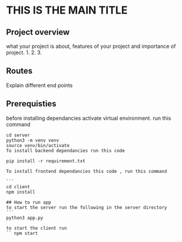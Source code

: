 # THIS IS THE MAIN TITLE

 ## Project overview
 what your project is about, features of your project
 and importance of project.
    1.
    2.
    3.

## Routes
Explain different end points

## Prerequisties
before installing dependancies activate virtual environment. run this command
```
cd server
python3 -m venv venv
source venv/bin/activate
To install backend dependancies run this code

 ```
    pip install -r requirement.txt

    To install frontend dependancies this code , run this command

    ```
    cd client
    npm install

    ## How to run app
    to start the server run the following in the server directory
    ```
    python3 app.py

    to start the client run
    `` npm start
